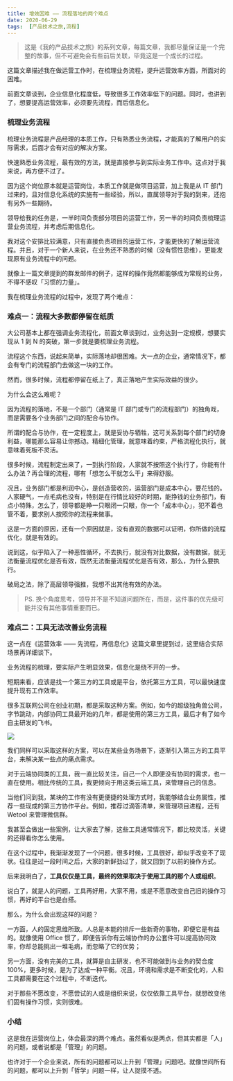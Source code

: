 ```yaml
---
title: 增效困难 —— 流程落地的两个难点
date: 2020-06-29
tags:  [产品技术之旅,流程]
---
```


> 这是《我的产品技术之旅》的系列文章，每篇文章，我都尽量保证是一个完整的故事，但不可避免会有些前后关联，毕竟这是一个成长的过程。

这篇文章描述我在做运营工作时，在梳理业务流程，提升运营效率方面，所面对的困难。

<!-- more -->

前面文章谈到，企业信息化程度低，导致很多工作效率低下的问题。同时，也讲到了，想要提高运营效率，必须要先流程，而后信息化。

### 梳理业务流程

梳理业务流程是产品经理的本质工作，只有熟悉业务流程，才能真的了解用户的实际需求，后面才会有对应的解决方案。

快速熟悉业务流程，最有效的方法，就是直接参与到实际业务工作中。这点对于我来说，再方便不过了。

因为这个岗位原本就是运营岗位，本质工作就是做项目运营，加上我是从 IT 部门过来的，且对信息化系统的实施有一些经验，所以，直属领导对于我的到来，还抱有另外一些期待。

领导给我的任务是，一半时间负责部分项目的运营工作，另一半的时间负责梳理运营业务流程，并考虑后期信息化。

我对这个安排比较满意，只有直接负责项目的运营工作，才能更快的了解运营流程。并且，对于一个新人来说，在业务还不熟悉的时候（没有惯性思维），更能发现原有业务流程中的问题。

就像上一篇文章提到的群发邮件的例子，这样的操作竟然都能够成为常规的业务，不得不感叹「习惯的力量」。

我在梳理业务流程的过程中，发现了两个难点：

### 难点一：流程大多数都停留在纸质

大公司基本上都在强调业务流程化，前面文章谈到过，业务达到一定规模，想要实现从 1 到 N 的突破，第一步就是要梳理业务流程。

流程这个东西，说起来简单，实际落地却很困难。大一点的企业，通常情况下，都会有专门的流程部门去做这一块的工作。

然而，很多时候，流程都停留在纸上了，真正落地产生实际效益的很少。

为什么会这么难呢？

因为流程的落地，不是一个部门（通常是 IT 部门或专门的流程部门）的独角戏，而是需要各个业务部门之间的配合与协作。

所谓的配合与协作，在一定程度上，就是妥协与牺牲，这可关系到每个部门的切身利益，哪能那么容易让你撼动。精细化管理，就意味着约束，严格流程化执行，就意味着死板不灵活。

很多时候，流程制定出来了，一到执行阶段，人家就不按照这个执行了，你能有什么办法？再合理的流程，哪有「想怎么干就怎么干」来得舒服。

况且，业务部门都是利润中心，是创造营收的，运营部门是成本中心，要花钱的。人家硬气，一点毛病也没有，特别是在行情比较好的时期，能挣钱的业务部门，有点小特殊，怎么了，领导都是睁一只眼闭一只眼，你一个「成本中心」，犯不着也管不着，要求别人按照你的流程来做事。

这是一方面的原因，还有一个原因就是，没有直观的数据可以证明，你所做的流程优化，就是有效的。

说到这，似乎陷入了一种恶性循环，不去执行，就没有对比数据，没有数据，就无法衡量流程优化是否有效，既然无法衡量流程优化是否有效，那么，为什么要执行。

破局之法，除了高层领导强推，我想不出其他有效的办法。

> PS. 换个角度思考，领导并不是不知道问题所在，而是，这件事的优先级可能并没有其他事情重要而已。

### 难点二：工具无法改善业务流程

这一点在《运营效率 —— 先流程，再信息化》这篇文章里提到过，这里结合实际场景再详细谈下。

业务流程的梳理，要实际产生明显效果，信息化是绕不开的一步。

短期来看，应该是找一个第三方的工具或是平台，依托第三方工具，可以最快速度提升现有工作效率。

很多互联网公司在创业初期，都是采取这种方案。例如，如今的超级独角兽公司，字节跳动，内部协同工具最开始的几年，都是使用的第三方工具，最后才有了如今自主研发的飞书。

![](/image/the_travel_about_product_and_technology/image-20200628172600990.png)

我们同样可以采取这样的方案，可以在某些业务场景下，逐渐引入第三方的工具平台，来解决某一些点的痛点需求。

对于云端协同类的工具，我一直比较关注，自己一个人即便没有协同的需求，也一直在使用。相比传统的工具，我更倾向于用这类云端工具，来管理自己的信息。

当他们问到我，某块的工作有没有更便捷的处理方式时，我能够结合业务属性，推荐一些现成的第三方协作平台。例如，推荐过滴答清单，来管理项目进程，还有 Wetool 来管理微信群。

我甚至会做出一些案例，让大家去了解，这些工具通常情况下，都比较灵活，关键的还得看你怎么使用。

在这个过程中，我渐渐发现了一个问题，很多时候，工具很好，却似乎改变不了现状。往往是过一段时间之后，大家的新鲜劲过了，就又回到了以前的操作方式。

后来我明白了，**工具仅仅是工具，最终的效果取决于使用工具的那个人或组织**。

说白了，就是人的问题，工具再好用，大家不用，或是不愿意改变自己旧的操作习惯，再好的平台也是白搭。

那么，为什么会出现这样的问题？

一方面，人的固定思维所致。人总是本能的排斥一些新奇的事物，即便它是有益的。就像使用 Office 惯了，即便告诉你有云端协作的办公套件可以提高协同效率，你却总能挑出一堆毛病，而忽略了它的优势；

另一方面，没有完美的工具，就算是自主研发，也不可能做到与业务的契合度 100%，更多时候，是为了达成一种平衡。况且，环境和需求是不断变化的，人和工具都需要在这个过程中，不断迭代。

对于那些不愿改变，不愿尝试的人或是组织来说，仅仅依靠工具平台，就想改变他们固有操作习惯，实则很难。

### 小结

这是我在运营岗位上，体会最深的两个难点。虽然看似是两点，但其实都是「人」的问题，或者说都是「管理」的问题。

也许对于一个企业来说，所有的问题都可以上升到「管理」问题吧。就像世间所有的问题，都可以上升到「哲学」问题一样，让人捉摸不透。
